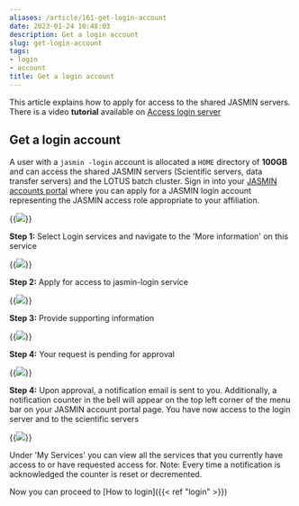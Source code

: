 ```yaml
---
aliases: /article/161-get-login-account
date: 2023-01-24 10:48:03
description: Get a login account
slug: get-login-account
tags:
- login
- account
title: Get a login account
---
```


This article explains how to apply for access to the shared JASMIN servers.
There is a video **tutorial** available on [Access login server
](https://www.youtube.com/watch?v=SLeTq4VX6ok&index=3&list=PLyBwrm7gQcuV3I1zrI8Rop2WgEP6vPXJL)

## Get a login account

A user with a `jasmin -login` account is allocated a `HOME` directory of
**100GB** and can access the shared JASMIN servers (Scientific servers, data
transfer servers) and the LOTUS batch cluster. Sign in into your [JASMIN accounts
portal](https://accounts.jasmin.ac.uk/) where you can apply for a JASMIN login
account representing the JASMIN access role appropriate to your affiliation.

{{<image src="img/docs/get-login-account/file-S2sHe8m6aY.png" caption="Sign in">}}

**Step 1:** Select Login services and navigate to the 'More information' on
this service

{{<image src="img/docs/get-login-account/file-lLkbVNBejK.png" caption="More information">}}

**Step 2:** Apply for access to jasmin-login service

{{<image src="img/docs/get-login-account/file-PtHzCBBGZx.png" caption="Apply for jasmin-login">}}

**Step 3:** Provide supporting information

{{<image src="img/docs/get-login-account/file-Vz26gVnqgG.png" caption="Provide supporting information">}}

**Step 4:** Your request is pending for approval

{{<image src="img/docs/get-login-account/file-sJXxVgVh7k.png" caption="Request pending">}}

**Step 4:** Upon approval, a notification email is sent to you. Additionally,
a notification counter in the bell will appear on the top left corner of the
menu bar on your JASMIN account portal page. You have now access to the login
server and to the scientific servers

{{<image src="img/docs/get-login-account/file-Ampt0CXqnH.png" caption="Notification">}}

Under 'My Services' you can view all the services that you currently have
access to or have requested access for. Note: Every time a notification is
acknowledged the counter is reset or decremented.

Now you can proceed to [How to login]({{< ref "login" >}})
